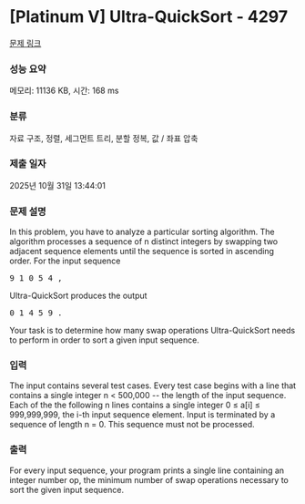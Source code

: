 # [Platinum V] Ultra-QuickSort - 4297 

[문제 링크](https://www.acmicpc.net/problem/4297) 

### 성능 요약

메모리: 11136 KB, 시간: 168 ms

### 분류

자료 구조, 정렬, 세그먼트 트리, 분할 정복, 값 / 좌표 압축

### 제출 일자

2025년 10월 31일 13:44:01

### 문제 설명

<p>In this problem, you have to analyze a particular sorting algorithm. The algorithm processes a sequence of n distinct integers by swapping two adjacent sequence elements until the sequence is sorted in ascending order. For the input sequence</p>

<pre>9 1 0 5 4 ,</pre>

<p>Ultra-QuickSort produces the output</p>

<pre>0 1 4 5 9 .</pre>

<p>Your task is to determine how many swap operations Ultra-QuickSort needs to perform in order to sort a given input sequence.</p>

### 입력 

 <p>The input contains several test cases. Every test case begins with a line that contains a single integer n < 500,000 -- the length of the input sequence. Each of the the following n lines contains a single integer 0 ≤ a[i] ≤ 999,999,999, the i-th input sequence element. Input is terminated by a sequence of length n = 0. This sequence must not be processed.</p>

### 출력 

 <p>For every input sequence, your program prints a single line containing an integer number op, the minimum number of swap operations necessary to sort the given input sequence.</p>

